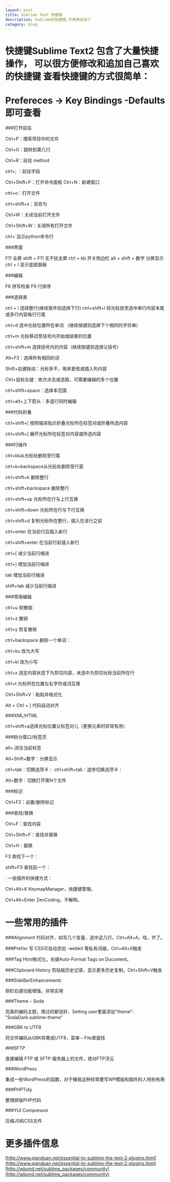 ```yaml
---
layout: post
title: Sublime Text 快捷键
description: Sublime的快捷键,不用再去找了
category: blog
---
```


快捷键Sublime Text2 包含了大量快捷操作， 可以很方便修改和追加自己喜欢的快捷键 查看快捷键的方式很简单：
=====================================================================================================
Prefereces -> Key Bindings -Defaults即可查看
=============================================================================

###打开前往

Ctrl+P：搜索项目中的文件

Ctrl+G：跳转到第几行

Ctrl+R：前往 method

ctrl+; ：前往字段

Ctrl+Shift+P：打开命令面板
Ctrl+N：新建窗口

ctrl+o：打开文件

ctrl+shift+s：另存为

Ctrl+W：关闭当前打开文件

Ctrl+Shift+W：关闭所有打开文件

ctrl+\`显示python命令行

###界面

F11 全屏
shift + F11 无干扰全屏
ctrl + kb 开关侧边栏
alt + shift + 数字 分屏显示
ctrl + I 显示底部面板

###编辑

F6 拼写检查
F9 行排序

###选择类

ctrl + l 选择整行(继续案件则选择下行)
ctrl+shift+l 将光标放至选中单行内容末尾或多行内容每行行尾

ctrl+d 选中光标位置所在单词 （继续按键则选择下个相同的字符串）

ctrl+m 光标移动至括号内开始或结束的位置

ctrl+shift+m 选择括号内的内容（继续按键则选择父括号）

Alt+F3：选择所有相同的词

Shift+右键拖动：光标多不，用来更改或插入列内容

Ctrl+鼠标左键：依次点击或选取，可需要编辑的多个位置

ctrl+shfit+space：选择本范围

ctrl+alt+上下箭头：多竖行同时编辑

###代码折叠

ctrl+shift+\[ 按照缩进指示折叠光标所在标签对或折叠所选内容

ctrl+shift+\] 展开光标所在标签对内容或所选内容

###行操作

ctrl+kk从光标处删除至行尾

ctrl+k+backspace从光标处删除至行首

ctrl+shift+k 删除整行

ctrl+shift+backspace 删除整行

ctrl+shift+up 光标所在行与上行互换

ctrl+shift+down 光标所在行与下行互换

ctrl+shift+d 复制光标所在整行，插入在该行之前

ctrl+enter 在当前行后插入新行

ctrl+shift+enter 在当前行前插入新行

ctrl+\[ 减少当前行缩进

ctrl+\] 增加当前行缩进

tab 增加当前行缩进

shift+tab 减少当前行缩进

###常用编辑

ctrl+u 软撤销

ctrl+z 撤销

ctrl+y 恢复撤销

ctrl+backspace    删除一个单词：

ctrl+ku 改为大写

ctrl+kl 改为小写

ctrl+x 选定内容状态下为剪切内容，未选中为剪切光标当前所在行

ctrl+t 光标所在位置左右字符或词互换

Ctrl+Shift+V：粘贴并格式化

Alt + Ctrl + \]  代码自动对齐

###XML/HTML

ctrl+shift+a选择光标位置父标签对儿（更换元素时非常有用）

###拆分窗口/标签页

alt+.闭合当前标签

Alt+Shift+数字：分屏显示

ctrl+tab：切换选项卡：
ctrl+shift+tab：逆序切换选项卡：

Alt+数字：切换打开第N个文件

###标记

Ctrl+F2：设置/删除标记

###查找/替换

Ctrl+F：查找内容

Ctrl+Shift+F：查找并替换

Ctrl+H：替换

F3          查找下一个：

shift+F3    查找前一个：

 

·        一些插件的快捷方式：

Ctrl+Alt+K KeymapManager，快捷键管理。

Ctrl+Alt+Enter ZenCoding，不解释。



一些常用的插件
=============================================================================



###Alignment
代码对齐，如写几个变量，选中这几行，Ctrl+Alt+A，哇，齐了。

###Prefixr
写 CSS可自动添加 -webkit 等私有词缀，Ctrl+Alt+X触发

###Tag
Html格式化，右键Auto-Format Tags on Ducument。

###Clipboard History
剪贴板历史记录，显示更多历史复制，Ctrl+Shift+V触发

###SideBarEnhancements

侧栏右键功能增强，非常实用

 

###Theme – Soda

完美的编码主题，用过的都说好，Setting user里面添加”theme”: “SodaDark.sublime-theme”

 

###GBK to UTF8

将文件编码从GBK转黄成UTF8，菜单 – File里面找

 

###SFTP

直接编辑 FTP 或 SFTP 服务器上的文件，绝对FTP浮云

 

###WordPress

集成一些WordPress的函数，对于像我这种经常要写WP模版和插件的人特别有用

 

###PHPTidy

整理排版PHP代码

 

###YUI Compressor

压缩JS和CSS文件


更多插件信息
====================================================================
[http://www.qianduan.net/essential-to-sublime-the-text-2-plugins.html](http://www.qianduan.net/essential-to-sublime-the-text-2-plugins.html)
[http://wbond.net/sublime_packages/community](http://wbond.net/sublime_packages/community)